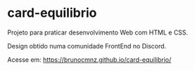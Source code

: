 # card-equilibrio
Projeto para praticar desenvolvimento Web com HTML e CSS.

Design obtido numa comunidade FrontEnd no Discord.

Acesse em: https://brunocmnz.github.io/card-equilibrio/
